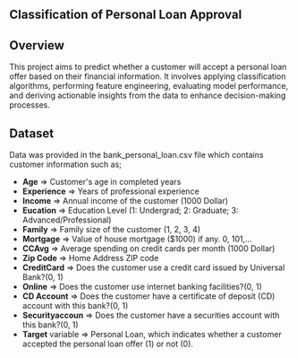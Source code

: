 ## Classification of Personal Loan Approval
  ## Overview
  This project aims to predict whether a customer will accept a personal loan offer based on their financial information. It involves applying classification algorithms, performing feature engineering, evaluating model performance, and deriving actionable insights from the data to enhance decision-making processes.
 ## Dataset
 Data was provided in the bank_personal_loan.csv file which contains customer information such as;
 - **Age** => Customer's age in completed years
 - **Experience** => Years of professional experience
 - **Income** => Annual income of the customer (1000 Dollar)
 - **Eucation** => Education Level (1: Undergrad; 2: Graduate; 3: Advanced/Professional)
 - **Family** => Family size of the customer (1, 2, 3, 4)
 - **Mortgage** => Value of house mortgage ($1000) if any. 0, 101,...
 - **CCAvg** => Average spending on credit cards per month (1000 Dollar)
 - **Zip Code** => Home Address ZIP code
 - **CreditCard** => Does the customer use a credit card issued by Universal Bank?(0, 1)
 - **Online** => Does the customer use internet banking facilities?(0, 1)
 - **CD Account** => Does the customer have a certificate of deposit (CD) account with this bank?(0, 1)
 - **Securityaccoun** => Does the customer have a securities account with this bank?(0, 1)
 - **Target** variable => Personal Loan, which indicates whether a customer accepted the personal loan offer (1) or not (0).

